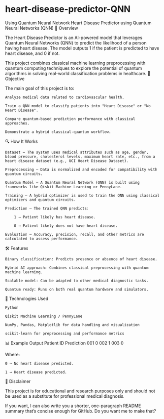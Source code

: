 # heart-disease-predictor-QNN
Using Quantum Neural Network 
Heart Disease Predictor using Quantum Neural Networks (QNN)
📌 Overview

The Heart Disease Predictor is an AI-powered model that leverages Quantum Neural Networks (QNN) to predict the likelihood of a person having heart disease.
The model outputs 1 if the patient is predicted to have heart disease, and 0 if not.

This project combines classical machine learning preprocessing with quantum computing techniques to explore the potential of quantum algorithms in solving real-world classification problems in healthcare.
🎯 Objective

The main goal of this project is to:

    Analyze medical data related to cardiovascular health.

    Train a QNN model to classify patients into "Heart Disease" or "No Heart Disease".

    Compare quantum-based prediction performance with classical approaches.

    Demonstrate a hybrid classical-quantum workflow.

🔍 How It Works

    Dataset – The system uses medical attributes such as age, gender, blood pressure, cholesterol levels, maximum heart rate, etc., from a heart disease dataset (e.g., UCI Heart Disease Dataset).

    Preprocessing – Data is normalized and encoded for compatibility with quantum circuits.

    Quantum Model – A Quantum Neural Network (QNN) is built using frameworks like Qiskit Machine Learning or PennyLane.

    Training – A hybrid optimizer is used to train the QNN using classical optimizers and quantum circuits.

    Prediction – The trained QNN predicts:

        1 → Patient likely has heart disease.

        0 → Patient likely does not have heart disease.

    Evaluation – Accuracy, precision, recall, and other metrics are calculated to assess performance.

🛠 Features

    Binary classification: Predicts presence or absence of heart disease.

    Hybrid AI approach: Combines classical preprocessing with quantum machine learning.

    Scalable model: Can be adapted to other medical diagnostic tasks.

    Quantum ready: Runs on both real quantum hardware and simulators.

🚀 Technologies Used

    Python

    Qiskit Machine Learning / PennyLane

    NumPy, Pandas, Matplotlib for data handling and visualization

    scikit-learn for preprocessing and performance metrics

📊 Example Output
Patient ID	Prediction
001	0
002	1
003	0

Where:

    0 → No heart disease predicted.

    1 → Heart disease predicted.

📢 Disclaimer

This project is for educational and research purposes only and should not be used as a substitute for professional medical diagnosis.

If you want, I can also write you a shorter, one-paragraph README summary that’s concise enough for GitHub.
Do you want me to make that?
